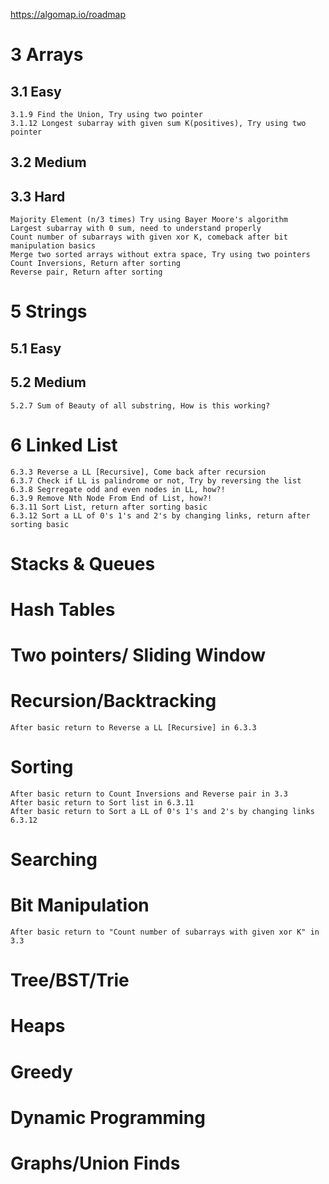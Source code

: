 https://algomap.io/roadmap

# 3 Arrays

## 3.1 Easy

    3.1.9 Find the Union, Try using two pointer
    3.1.12 Longest subarray with given sum K(positives), Try using two pointer

## 3.2 Medium

## 3.3 Hard

    Majority Element (n/3 times) Try using Bayer Moore's algorithm
    Largest subarray with 0 sum, need to understand properly
    Count number of subarrays with given xor K, comeback after bit manipulation basics
    Merge two sorted arrays without extra space, Try using two pointers
    Count Inversions, Return after sorting
    Reverse pair, Return after sorting

# 5 Strings

## 5.1 Easy

## 5.2 Medium

    5.2.7 Sum of Beauty of all substring, How is this working?

# 6 Linked List

    6.3.3 Reverse a LL [Recursive], Come back after recursion
    6.3.7 Check if LL is palindrome or not, Try by reversing the list
    6.3.8 Segrregate odd and even nodes in LL, how?!
    6.3.9 Remove Nth Node From End of List, how?!
    6.3.11 Sort List, return after sorting basic
    6.3.12 Sort a LL of 0's 1's and 2's by changing links, return after sorting basic

# Stacks & Queues

# Hash Tables

# Two pointers/ Sliding Window

# Recursion/Backtracking

    After basic return to Reverse a LL [Recursive] in 6.3.3

# Sorting

    After basic return to Count Inversions and Reverse pair in 3.3
    After basic return to Sort list in 6.3.11
    After basic return to Sort a LL of 0's 1's and 2's by changing links 6.3.12

# Searching

# Bit Manipulation

    After basic return to "Count number of subarrays with given xor K" in 3.3

# Tree/BST/Trie

# Heaps

# Greedy

# Dynamic Programming

# Graphs/Union Finds
